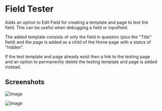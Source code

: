 # Field Tester

Adds an option to Edit Field for creating a template and page to test the field. This can be useful when debugging a field or inputfield.

The added template consists of only the field in question (plus the "Title" field) and the page is added as a child of the Home page with a status of "hidden".

If the test template and page already exist then a link to the testing page and an option to permanently delete the testing template and page is added instead.

## Screenshots

![Image](https://github.com/user-attachments/assets/f3541521-7f18-45f0-9447-5bca51c97d62)

![Image](https://github.com/user-attachments/assets/7c96ffb9-b25c-4a56-8c64-0f57dca81148)

